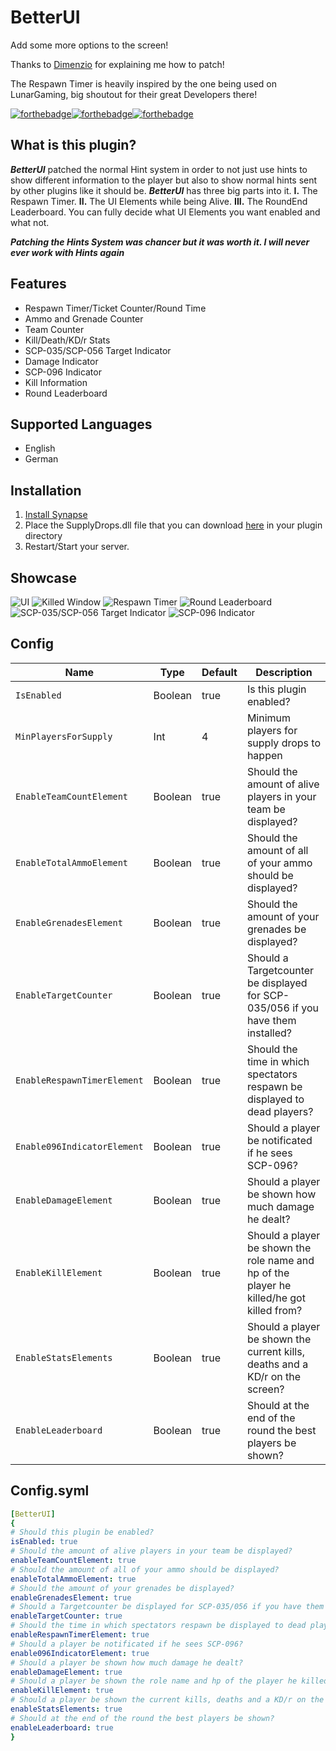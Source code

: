 # BetterUI
Add some more options to the screen!

Thanks to [Dimenzio](https://github.com/GrafDimenzio) for explaining me how to patch!

The Respawn Timer is heavily inspired by the one being used on LunarGaming, big shoutout for their great Developers there!

[![forthebadge](https://forthebadge.com/images/badges/built-with-swag.svg)](https://forthebadge.com)[![forthebadge](https://forthebadge.com/images/badges/it-works-why.svg)](https://forthebadge.com)[![forthebadge](https://forthebadge.com/images/badges/powered-by-black-magic.svg)](https://forthebadge.com)

## What is this plugin?
_**BetterUI**_ patched the normal Hint system in order to not just use hints to show different information to the player but also to show normal hints sent by other plugins like it should be. _**BetterUI**_ has three big parts into it. **I.** The Respawn Timer. **II.** The UI Elements while being Alive. **III.** The RoundEnd Leaderboard. You can fully decide what UI Elements you want enabled and what not.

_**Patching the Hints System was chancer but it was worth it. I will never ever work with Hints again**_

## Features
* Respawn Timer/Ticket Counter/Round Time
* Ammo and Grenade Counter
* Team Counter
* Kill/Death/KD/r Stats
* SCP-035/SCP-056 Target Indicator
* Damage Indicator
* SCP-096 Indicator
* Kill Information
* Round Leaderboard

## Supported Languages 
* English
* German

## Installation
1. [Install Synapse](https://github.com/SynapseSL/Synapse/wiki#hosting-guides)
2. Place the SupplyDrops.dll file that you can download [here](https://github.com/TheVoidNebula/SupplyDrops/releases) in your plugin directory
3. Restart/Start your server.

## Showcase
![UI](/assets/ui.png)
![Killed Window](/assets/2.png)
![Respawn Timer](/assets/3.png)
![Round Leaderboard](/assets/4.png)
![SCP-035/SCP-056 Target Indicator](/assets/5.png)
![SCP-096 Indicator](/assets/6.png)

## Config
Name  | Type | Default | Description
------------ | ------------ | ------------- | ------------ 
`IsEnabled` | Boolean | true | Is this plugin enabled?
`MinPlayersForSupply` | Int | 4 | Minimum players for supply drops to happen
`EnableTeamCountElement` | Boolean | true | Should the amount of alive players in your team be displayed?
`EnableTotalAmmoElement` | Boolean | true | Should the amount of all of your ammo should be displayed?
`EnableGrenadesElement` | Boolean | true | Should the amount of your grenades be displayed?
`EnableTargetCounter` | Boolean | true | Should a Targetcounter be displayed for SCP-035/056 if you have them installed?
`EnableRespawnTimerElement` | Boolean | true | Should the time in which spectators respawn be displayed to dead players?
`Enable096IndicatorElement` | Boolean | true | Should a player be notificated if he sees SCP-096?
`EnableDamageElement` | Boolean | true | Should a player be shown how much damage he dealt?
`EnableKillElement` | Boolean | true | Should a player be shown the role name and hp of the player he killed/he got killed from?
`EnableStatsElements` | Boolean | true | Should a player be shown the current kills, deaths and a KD/r on the screen?
`EnableLeaderboard` | Boolean | true | Should at the end of the round the best players be shown?

## Config.syml
```yml
[BetterUI]
{
# Should this plugin be enabled?
isEnabled: true
# Should the amount of alive players in your team be displayed?
enableTeamCountElement: true
# Should the amount of all of your ammo should be displayed?
enableTotalAmmoElement: true
# Should the amount of your grenades be displayed?
enableGrenadesElement: true
# Should a Targetcounter be displayed for SCP-035/056 if you have them installed?
enableTargetCounter: true
# Should the time in which spectators respawn be displayed to dead players?
enableRespawnTimerElement: true
# Should a player be notificated if he sees SCP-096?
enable096IndicatorElement: true
# Should a player be shown how much damage he dealt?
enableDamageElement: true
# Should a player be shown the role name and hp of the player he killed/he got killed from?
enableKillElement: true
# Should a player be shown the current kills, deaths and a KD/r on the screen?
enableStatsElements: true
# Should at the end of the round the best players be shown?
enableLeaderboard: true
}
```
